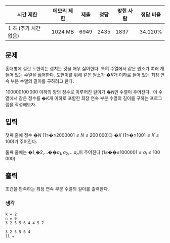 | 시간 제한          | 메모리 제한  | 제출   | 정답   | 맞힌 사람 | 정답 비율   |
| -------------- | ------- | ---- | ---- | ----- | ------- |
| 1 초 (추가 시간 없음) | 1024 MB | 6949 | 2435 | 1837  | 34.120% |

## 문제

홍대병에 걸린 도현이는 겹치는 것을 매우 싫어한다. 특히 수열에서 같은 원소가 여러 개 들어 있는 수열을 싫어한다. 도현이를 위해 같은 원소가 �$K$개 이하로 들어 있는 최장 연속 부분 수열의 길이를 구하려고 한다.

 100000$100\,000$ 이하의 양의 정수로 이루어진 길이가 �$N$인 수열이 주어진다.  이 수열에서 같은 정수를 �$K$개 이하로 포함한 최장 연속 부분 수열의 길이를 구하는 프로그램을 작성해보자.

## 입력

첫째 줄에 정수 �$N$ (1≤�≤200000$1 \le N \le 200\,000$)과 �$K$ (1≤�≤100$1 \le K \le 100$)가 주어진다.

둘째 줄에는 �1,�2,...��${a_1, a_2, ... a_n}$이 주어진다 (1≤��≤100000$1 \le a_i \le 100\,000$)

## 출력

조건을 만족하는 최장 연속 부분 수열의 길이를 출력한다.

### 생각
```
k = 2
n = 9
3 2 5 5 6 4 4 5 7

3 2 5 5 6 4 
ll = 


```